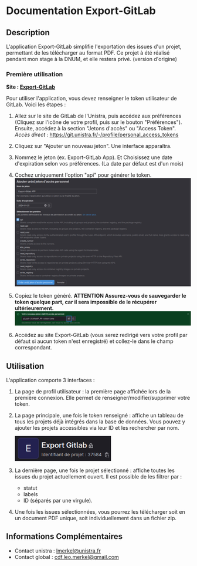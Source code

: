 # Documentation Export-GitLab

## Description

L'application Export-GitLab simplifie l'exportation des issues d'un projet, permettant de les télécharger au format PDF. 
Ce projet à été réalisé pendant mon stage à la DNUM, et elle restera privé. (version d'origine)

### Première utilisation

__Site : [Export-GitLab](https://export-gitlab.app.unistra.fr)__

Pour utiliser l'application, vous devez renseigner le token utilisateur de GitLab. Voici les étapes :

1. Allez sur le site de GitLab de l'Unistra, puis accédez aux préférences (Cliquez sur l'icône de votre profil, puis sur le bouton "Préférences"). Ensuite, accédez à la section "Jetons d'accès" ou "Access Token".
    *Accès direct* : https://git.unistra.fr/-/profile/personal_access_tokens

2. Cliquez sur "Ajouter un nouveau jeton". Une interface apparaîtra.

3. Nommez le jeton (ex. Export-GitLab App). Et Choisissez une date d'expiration selon vos préférences. (La date par défaut est d'un mois)

4. Cochez uniquement l'option "api" pour générer le token.
   ![Création du token](img/image_token_creation.png)

5. Copiez le token généré.
   __ATTENTION Assurez-vous de sauvegarder le token quelque part, car il sera impossible de le récupérer ultérieurement.__
   ![Token généré avec succès](img/image_token_success.png)

6. Accédez au site Export-GitLab (vous serez redirigé vers votre profil par défaut si aucun token n'est enregistré) et collez-le dans le champ correspondant.

## Utilisation

L'application comporte 3 interfaces :

1. La page de profil utilisateur : la première page affichée lors de la première connexion. Elle permet de renseigner/modifier/supprimer votre token.

2. La page principale, une fois le token renseigné : affiche un tableau de tous les projets déjà intégrés dans la base de données. Vous pouvez y ajouter les projets accessibles via leur ID et les rechercher par nom.
   
   ![ID du projet](img/image_ID_projet.png)

3. La dernière page, une fois le projet sélectionné : affiche toutes les issues du projet actuellement ouvert. Il est possible de les filtrer par :
    *   statut
    *   labels
    * ID (séparés par une virgule). 

4. Une fois les issues sélectionnées, vous pourrez les télécharger soit en un document PDF unique, soit individuellement dans un fichier zip.

## Informations Complémentaires

- Contact unistra : lmerkel@unistra.fr
- Contact global : cdf.leo.merkel@gmail.com
